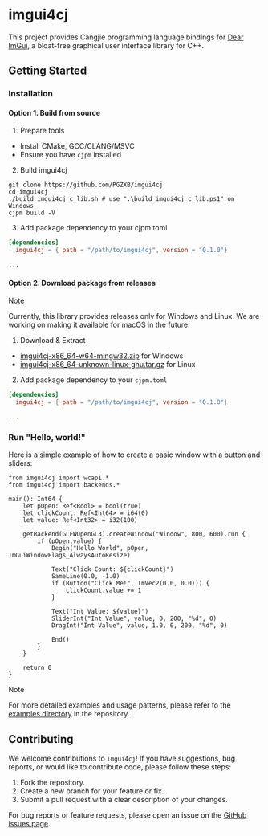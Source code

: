 # imgui4cj

This project provides Cangjie programming language bindings for [Dear ImGui](https://github.com/ocornut/imgui), a bloat-free graphical user interface library for C++.

## Getting Started

### Installation

#### Option 1. Build from source

1. Prepare tools
  * Install CMake, GCC/CLANG/MSVC
  * Ensure you have `cjpm` installed

2. Build imgui4cj
  ```shell
  git clone https://github.com/PGZXB/imgui4cj
  cd imgui4cj
  ./build_imgui4cj_c_lib.sh # use ".\build_imgui4cj_c_lib.ps1" on Windows
  cjpm build -V
  ```

3. Add package dependency to your cjpm.toml
  ```toml
  [dependencies]
    imgui4cj = { path = "/path/to/imgui4cj", version = "0.1.0"}

  ...
  ```

#### Option 2. Download package from releases

> [!NOTE]  
> Currently, this library provides releases only for Windows and Linux. We are working on making it available for macOS in the future.

1. Download & Extract
  * [imgui4cj-x86_64-w64-mingw32.zip](https://github.com/PGZXB/imgui4cj/releases/latest/download/imgui4cj-x86_64-w64-mingw32.zip) for Windows
  * [imgui4cj-x86_64-unknown-linux-gnu.tar.gz](https://github.com/PGZXB/imgui4cj/releases/latest/download/imgui4cj-x86_64-unknown-linux-gnu.tar.gz) for Linux

2. Add package dependency to your `cjpm.toml`
  ```toml
  [dependencies]
    imgui4cj = { path = "/path/to/imgui4cj", version = "0.1.0"}

  ...
  ```

### Run "Hello, world!"

Here is a simple example of how to create a basic window with a button and sliders:

```cangjie
from imgui4cj import wcapi.*
from imgui4cj import backends.*

main(): Int64 {
    let pOpen: Ref<Bool> = bool(true)
    let clickCount: Ref<Int64> = i64(0)
    let value: Ref<Int32> = i32(100)

    getBackend(GLFWOpenGL3).createWindow("Window", 800, 600).run {
        if (pOpen.value) {
            Begin("Hello World", pOpen, ImGuiWindowFlags_AlwaysAutoResize)

            Text("Click Count: ${clickCount}")
            SameLine(0.0, -1.0)
            if (Button("Click Me!", ImVec2(0.0, 0.0))) {
                clickCount.value += 1
            }

            Text("Int Value: ${value}")
            SliderInt("Int Value", value, 0, 200, "%d", 0)
            DragInt("Int Value", value, 1.0, 0, 200, "%d", 0)

            End()
        }
    }

    return 0
}
```

> [!NOTE]  
> For more detailed examples and usage patterns, please refer to the [examples directory](./examples/) in the repository.


## Contributing

We welcome contributions to `imgui4cj`! If you have suggestions, bug reports, or would like to contribute code, please follow these steps:

1. Fork the repository.
2. Create a new branch for your feature or fix.
3. Submit a pull request with a clear description of your changes.

For bug reports or feature requests, please open an issue on the [GitHub issues page](https://github.com/PGZXB/imgui4cj/issues).
